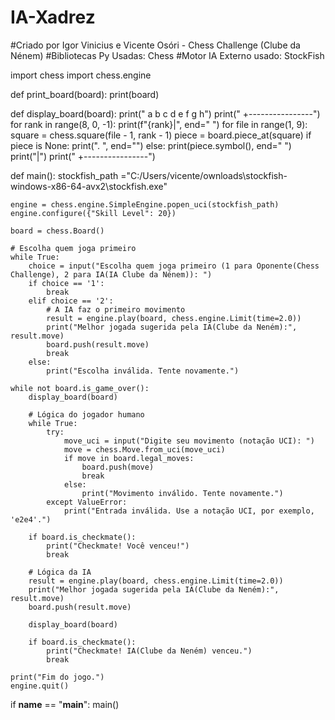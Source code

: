 # IA-Xadrez

#Criado por Igor Vinicius e Vicente Osóri - Chess Challenge (Clube da Nénem)
#Bibliotecas Py Usadas: Chess
#Motor IA Externo usado: StockFish

import chess
import chess.engine

def print_board(board):
    print(board)

def display_board(board):
    print("  a b c d e f g h")
    print(" +----------------")
    for rank in range(8, 0, -1):
        print(f"{rank}|", end=" ")
        for file in range(1, 9):
            square = chess.square(file - 1, rank - 1)
            piece = board.piece_at(square)
            if piece is None:
                print(". ", end="")
            else:
                print(piece.symbol(), end=" ")
        print("|")
    print(" +----------------")

def main():
    stockfish_path ="C:/Users/vicente\/ownloads\stockfish-windows-x86-64-avx2\stockfish.exe"

    engine = chess.engine.SimpleEngine.popen_uci(stockfish_path)
    engine.configure({"Skill Level": 20})

    board = chess.Board()

    # Escolha quem joga primeiro
    while True:
        choice = input("Escolha quem joga primeiro (1 para Oponente(Chess Challenge), 2 para IA(IA Clube da Nénem)): ")
        if choice == '1':
            break
        elif choice == '2':
            # A IA faz o primeiro movimento
            result = engine.play(board, chess.engine.Limit(time=2.0))
            print("Melhor jogada sugerida pela IA(Clube da Neném):", result.move)
            board.push(result.move)
            break
        else:
            print("Escolha inválida. Tente novamente.")

    while not board.is_game_over():
        display_board(board)

        # Lógica do jogador humano
        while True:
            try:
                move_uci = input("Digite seu movimento (notação UCI): ")
                move = chess.Move.from_uci(move_uci)
                if move in board.legal_moves:
                    board.push(move)
                    break
                else:
                    print("Movimento inválido. Tente novamente.")
            except ValueError:
                print("Entrada inválida. Use a notação UCI, por exemplo, 'e2e4'.")

        if board.is_checkmate():
            print("Checkmate! Você venceu!")
            break

        # Lógica da IA
        result = engine.play(board, chess.engine.Limit(time=2.0))
        print("Melhor jogada sugerida pela IA(Clube da Neném):", result.move)
        board.push(result.move)

        display_board(board)

        if board.is_checkmate():
            print("Checkmate! IA(Clube da Neném) venceu.")
            break

    print("Fim do jogo.")
    engine.quit()

if __name__ == "__main__":
    main()
